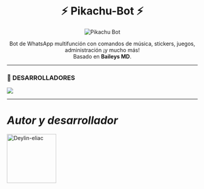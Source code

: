 <h1 align="center">⚡ Pikachu-Bot ⚡</h1>
<p align="center">
  <img src="https://cdn.dorratz.com/files/1750034940160.jpg" alt="Pikachu Bot" />
</p><p align="center">
  Bot de WhatsApp multifunción con comandos de música, stickers, juegos, administración ¡y mucho más!<br>
  Basado en <b>Baileys MD</b>.
</p>

---

### 🌟 DESARROLLADORES
<a href="https://github.com/deylin-eliac/kirito-bot-MD/graphs/contributors">
<img src="https://contrib.rocks/image?repo=deylin-eliac/kirito-bot-MD" /> 
</a>

---

# *Autor y desarrollador*


<a href="https://github.com/deylin-eliac">
  <img src="https://github.com/deylin-eliac.png" width="130" height="130" alt="Deylin-eliac"/>
</a>